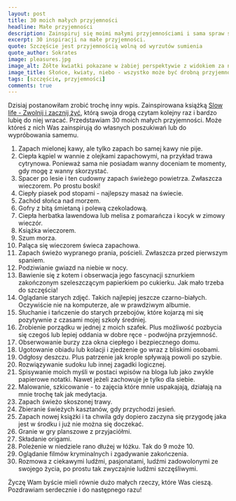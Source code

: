 ```yaml
---
layout: post
title: 30 moich małych przyjemności
headline: Małe przyjemności
description: Zainspiruj się moimi małymi przyjemnościami i sama spraw sobie radość. Tak niewiele trzeba by poczyć się szczęśliwą.
excerpt: 30 inspiracji na małe przyjemności.
quote: Szczęście jest przyjemnością wolną od wyrzutów sumienia
quote_author: Sokrates
image: pleasures.jpg
image_alt: Żółte kwiatki pokazane w żabiej perspektywie z widokiem za niebieskie niebo.
image_title: Słońce, kwiaty, niebo - wszystko może być drobną przyjemnością dla naszej duszy.
tags: [szczęście, przyjemności]
comments: true
---
```


Dzisiaj postanowiłam zrobić trochę inny wpis. Zainspirowana książką [Slow life - Zwolnij i zacznij żyć](https://www.znak.com.pl/kartoteka,ksiazka,8333,Slow-Life-Zwolnij-i-zacznij-zyc), którą swoja drogą czytam kolejny raz i bardzo lubię do niej wracać. Przedstawiam 30 moich małych przyjemności. Może któreś z nich Was zainspirują do własnych poszukiwań lub do wypróbowania samemu.

<!--break-->

1. Zapach mielonej kawy, ale tylko zapach bo samej kawy nie pije.
2. Ciepła kąpiel w wannie z olejkami zapachowymi, na przykład trawa cytrynowa. Ponieważ sama nie posiadam wanny doceniam te momenty, gdy mogę z wanny skorzystać.
3. Spacer po lesie i ten cudowny zapach świeżego powietrza. Zwłaszcza wieczorem. Po prostu boski!
4. Ciepły piasek pod stopami - najlepszy masaż na świecie.
5. Zachód słońca nad morzem.
6. Gofry z bitą śmietaną i polewą czekoladową.
7. Ciepła herbatka lawendowa lub melisa z pomarańcza i kocyk w zimowy wieczór.
8. Książka wieczorem.
9. Szum morza.
10. Paląca się wieczorem świeca zapachowa.
11. Zapach świeżo wypranego prania, pościeli. Zwłaszcza przed pierwszym spaniem.
12. Podziwianie gwiazd na niebie w nocy.
13. Bawienie się z kotem i obserwacja jego fascynacji sznurkiem zakończonym szeleszczącym papierkiem po cukierku. Jak mało trzeba do szczęścia!
14. Oglądanie starych zdjęć. Takich najlepiej jeszcze czarno-białych. Oczywiście nie na komputerze, ale w prawdziwym albumie.
15. Słuchanie i tańczenie do starych przebojów, które kojarzą mi się pozytywnie z czasami mojej szkoły średniej.
16. Zrobienie porządku w jednej z moich szafek. Plus możliwość pozbycia się czegoś lub lepiej oddania w dobre ręce - podwójna przyjemność.
17. Obserwowanie burzy zza okna ciepłego i bezpiecznego domu.
18. Ugotowanie obiadu lub kolacji i zjedzenie go wraz z bliskimi osobami.
19. Odgłosy deszczu. Plus patrzenie jak krople spływają powoli po szybie.
20. Rozwiązywanie sudoku lub innej zagadki logicznej.
21. Spisywanie moich myśli w postaci wpisów na bloga lub jako zwykle papierowe notatki. Nawet jeżeli zachowuje je tylko dla siebie.
22. Malowanie, szkicowanie - to zajęcia które mnie uspakajają, działają na mnie trochę tak jak medytacja.
23. Zapach świeżo skoszonej trawy.
24. Zbieranie świeżych kasztanów, gdy przychodzi jesień.
25. Zapach nowej książki i ta chwila gdy dopiero zaczyna się przygodę jaka jest w środku i już nie można się doczekać.
26. Granie w gry planszowe z przyjaciółmi.
27. Składanie origami.
28. Poleżenie w niedziele rano dłużej w łóżku. Tak do 9 może 10.
29. Oglądanie filmów kryminalnych i zgadywanie zakończenia.
30. Rozmowa z ciekawymi ludźmi, pasjonatami, ludźmi zadowolonymi ze swojego życia, po prostu tak zwyczajnie ludźmi szczęśliwymi.

Życzę Wam byście mieli równie dużo małych rzeczy, które Was cieszą. Pozdrawiam serdecznie i do następnego razu!
